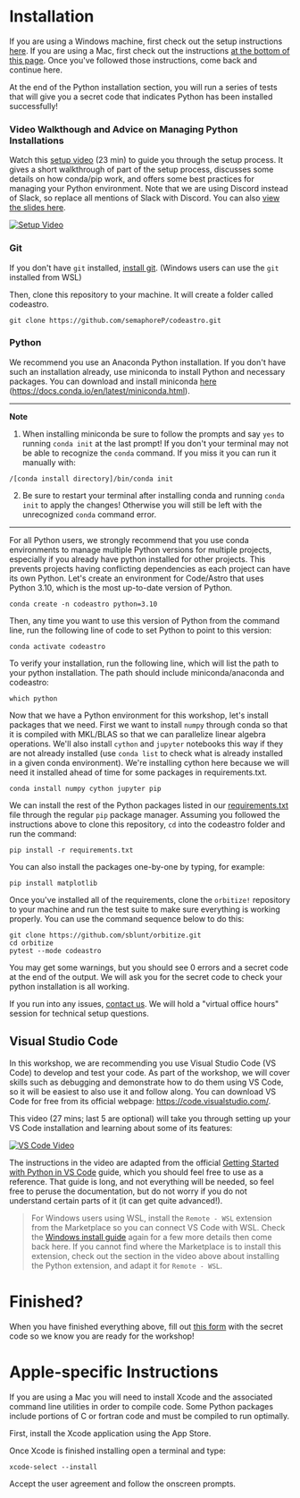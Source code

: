 # Installation

If you are using a Windows machine, first check out the setup instructions 
[here](https://github.com/semaphoreP/codeastro/blob/main/Day0/INSTALL_WINDOWS.md). If you are using a Mac, first check out the instructions [at the bottom of this page](https://github.com/semaphoreP/codeastro/blob/main/Day0/INSTALL.md#apple-specific-instructions). Once you've
followed those instructions, come back and continue here.

At the end of the Python installation section, you will run a series of tests that will give you a secret code that indicates Python has been installed successfully! 

### Video Walkthough and Advice on Managing Python Installations ###

Watch this [setup video](https://youtu.be/vpMbZdMeRAs) (23 min) to guide you through the setup process. It gives a short walkthrough of part of the setup process, discusses some details on how conda/pip work, and offers some best practices for managing your Python environment. Note that we are using Discord instead of Slack, so replace all mentions of Slack with Discord. You can also [view the slides here](https://docs.google.com/presentation/d/10PZgGP7SENmOKb6Xji4BX9POtVZcOpIYhaCsWUh-Qco/edit?usp=sharing). 

[![Setup Video](http://img.youtube.com/vi/vpMbZdMeRAs/0.jpg)](https://youtu.be/vpMbZdMeRAs "Setup Video")

### Git ###
If you don't have `git` installed, [install git](https://git-scm.com/downloads). (Windows users can use the `git` installed from WSL)

Then, clone this repository to your machine. It will create a folder called codeastro. 

    git clone https://github.com/semaphoreP/codeastro.git

### Python ###
We recommend you use an Anaconda Python installation. If you don't have such an installation already, use miniconda to install Python and necessary packages. You can download and install
miniconda [here](https://docs.conda.io/en/latest/miniconda.html) (https://docs.conda.io/en/latest/miniconda.html).


---
**Note**

1. When installing miniconda be sure to follow the prompts and say `yes` to running `conda init` at the last prompt! If you don't your terminal may not be able to recognize the `conda` command. If you miss it you can run it manually with:
```
/[conda install directory]/bin/conda init
```

2. Be sure to restart your terminal after installing conda and running `conda init` to apply the changes! Otherwise you will still be left with the unrecognized `conda` command error. 

---

For all Python users, we strongly recommend that you use conda environments to manage multiple Python versions for multiple projects, especially if you already have python installed for other projects. This prevents projects having conflicting dependencies as each project can have its own Python. Let's create an environment for Code/Astro that uses Python 3.10, which is the most up-to-date version of Python.

    conda create -n codeastro python=3.10

Then, any time you want to use this version of Python from the command line, run the following line of code to set Python to point to this version:

    conda activate codeastro

 To verify your installation, run the following line, which will list the path to your python installation. The path should include miniconda/anaconda and codeastro:

    which python

Now that we have a Python environment for this workshop, let's install packages that we need. First we want to install `numpy` through conda so that it is compiled with MKL/BLAS so that we can parallelize linear algebra operations. We'll also install `cython` and `jupyter` notebooks this way if they are not already installed (use `conda list` to check what is already installed in a given conda environment). We're installing cython here because we will need it installed ahead of time for some packages in requirements.txt. 

    conda install numpy cython jupyter pip

We can install the rest of the Python packages listed in our 
[requirements.txt](https://github.com/semaphoreP/codeastro/blob/main/requirements.txt) file through the regular `pip` package manager.
Assuming you followed the instructions above to clone this repository, `cd` into the codeastro folder and run the command:

    pip install -r requirements.txt

You can also install the packages one-by-one by typing, for example:

    pip install matplotlib

Once you've installed all of the requirements, clone the `orbitize!` repository to your machine and run the test suite to make sure everything is working properly. You can use the command sequence below to do this:

    git clone https://github.com/sblunt/orbitize.git
    cd orbitize
    pytest --mode codeastro

You may get some warnings, but you should see 0 errors and a secret code at the end of the output. We will ask you for the secret code to check your python installation is all working. 

If you run into any issues, [contact us](mailto:sblunt@caltech.edu). We will hold a "virtual office hours" session for 
technical setup questions.


## Visual Studio Code

In this workshop, we are recommending you use Visual Studio Code (VS Code) to develop and test your code. 
As part of the workshop, we will cover skills such as debugging and demonstrate how to do them using VS Code, so it will be easiest to also use it and follow along.
You can download VS Code for free from its official webpage: https://code.visualstudio.com/.

This video (27 mins; last 5 are optional) will take you through setting up your VS Code installation and learning about some of its features:

[![VS Code Video](http://img.youtube.com/vi/pNNI0owoMHM/0.jpg)](https://youtu.be/pNNI0owoMHM "VS Code Video")

The instructions in the video are adapted from the official [Getting Started with Python in VS Code](https://code.visualstudio.com/docs/python/python-tutorial) guide, which you should feel free to use as a reference. That guide is long, and not everything will be needed, so feel free to peruse the documentation, but do not worry if you do not understand certain parts of it (it can get quite advanced!). 

> For Windows users using WSL, install the `Remote - WSL` extension from the Marketplace so you can connect VS Code with WSL. Check the [Windows install guide](https://github.com/semaphoreP/codeastro/blob/main/Day0/INSTALL_WINDOWS.md) again for a few more details then come back here. If you cannot find where the Marketplace is to install this extension, check out the section in the video above about installing the Python extension, and adapt it for `Remote - WSL`. 

# Finished?

When you have finished everything above, fill out [this form](https://docs.google.com/forms/d/e/1FAIpQLSdSAazV3aBBNQZ5jAQ4av-SApFepIlyDXkeappu8f7eli-AaA/viewform?usp=sf_link) with the secret code so we know you are ready for the workshop!

# Apple-specific Instructions

If you are using a Mac you will need to install Xcode and the associated command line utilities in order to compile code. Some Python packages include portions of C or fortran code and must be compiled to run optimally. 

First, install the Xcode application using the App Store. 

Once Xcode is finished installing open a terminal and type:
    
    xcode-select --install

Accept the user agreement and follow the onscreen prompts. 
